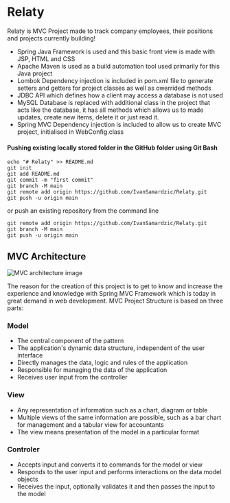 # Relaty

Relaty is MVC Project made to track company employees, their positions and projects currently building!

* Spring Java Framework is used and this basic front view is made with JSP, HTML and CSS
* Apache Maven is used as a build automation tool used primarily for this Java project
* Lombok Dependency injection is included in pom.xml file to generate setters and getters for project classes as well as owerrided methods
* JDBC API which defines how a client may access a database is not used
* MySQL Database is replaced with additional class in the project that acts like the database, it has all methods which allows us to made updates, 
 create new items, delete it or just read it.
* Spring MVC Dependency injection is included to allow us to create MVC project, initialised in WebConfig.class

#### Pushing existing locally stored folder in the GitHub folder using Git Bash
```
echo "# Relaty" >> README.md
git init
git add README.md
git commit -m "first commit"
git branch -M main
git remote add origin https://github.com/IvanSamardzic/Relaty.git
git push -u origin main
```
or push an existing repository from the command line
```
git remote add origin https://github.com/IvanSamardzic/Relaty.git
git branch -M main
git push -u origin main
```

## MVC Architecture

![MVC architecture image](https://www.w3schools.in/wp-content/uploads/2019/03/MVC-Architecture.png)


The reason for the creation of this project is to get to know and increase the experience and knowledge with Spring MVC Framework which is today in great demand 
in web development. MVC Project Structure is based on three parts:

### Model
* The central component of the pattern
* The application's dynamic data structure, independent of the user interface
* Directly manages the data, logic and rules of the application
* Responsible for managing the data of the application
* Receives user input from the controller

### View
* Any representation of information such as a chart, diagram or table
* Multiple views of the same information are possible, such as a bar chart for management and a tabular view for accountants
* The view means presentation of the model in a particular format

### Controler
* Accepts input and converts it to commands for the model or view
* Responds to the user input and performs interactions on the data model objects
* Receives the input, optionally validates it and then passes the input to the model

